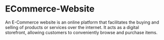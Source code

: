 # ECommerce-Website
An E-Commerce website is an online platform that facilitates the buying and selling of products or services over the internet. It acts as a digital storefront, allowing customers to conveniently browse and purchase items. 
